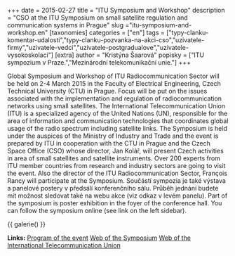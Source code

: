 +++
date = 2015-02-27
title = "ITU Symposium and Workshop"
description = "CSO at the ITU Symposium on small satellite regulation and communication systems in Prague"
slug ="itu-symposium-and-workshop.en"
[taxonomies]
categories = ["en"]
tags = ["typy-clanku-komentar-udalosti","typy-clanku-pozvanka-na-akci-cso","uzivatele-firmy","uzivatele-vedci","uzivatele-postgradualove","uzivatele-vysokoskolaci"]
[extra]
author = "Kristýna Šaarová"
popisky = ["ITU sympozium v Praze.","Mezinárodní telekomunikační unie."]
+++

Global Symposium and Workshop of ITU Radiocommunication Sector will be held on 2-4 March 2015 in the Faculty of Electrical Engineering, Czech Technical University (CTU) in Prague. Focus will be put on the issues associated with the implementation and regulation of radiocommunication networks using small satellites. The International Telecommunication Union (ITU) is a specialized agency of the United Nations (UN), responsible for the area of information and communication technologies that coordinates global usage of the radio spectrum including satellite links. The Symposium is held under the auspices of the Ministry of Industry and Trade and the event is prepared by ITU in cooperation with the CTU in Prague and the Czech Space Office (CSO) whose director, Jan Kolář, will present Czech activities in area of small satellites and satellite instruments. Over 200 experts from ITU member countries from research and industry sectors are going to visit the event. Also the director of the ITU Radiocommunication Sector, François Rancy will participate at the Symposium. Součástí sympozia je také výstava a panelové postery v předsálí konferenčního sálu. Průběh jednání budete mít možnost sledovat také na webu akce (viz odkaz v levém panelu). Part of the symposium is poster exhibition in the foyer of the conference hall. You can follow the symposium online (see link on the left sidebar).

{{ galerie() }}

**Links:**
[Program of the event]
[Web of the Symposium]
[Web of the International Telecommunication Union]

[Program of the event]: http://www.itu.int/en/ITU-R/space/workshops/2015-prague-small-sat/Pages/agenda.aspx
[Web of the Symposium]: http://www.itu.int/en/ITU-R/space/workshops/2015-prague-small-sat/Pages/default.aspx
[Web of the International Telecommunication Union]: http://www.itu.int
